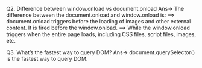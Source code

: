Q2. Difference between window.onload vs document.onload
Ans->  The difference between the document.onload and window.onload is: 
==> document.onload triggers before the loading of images and other external content. It is fired before the window.onload.
==> While the window.onload triggers when the entire page loads, including CSS files, script files, images, etc.

Q3. What’s the fastest way to query DOM?
Ans-> document.querySelector() is the fastest way to query DOM.
